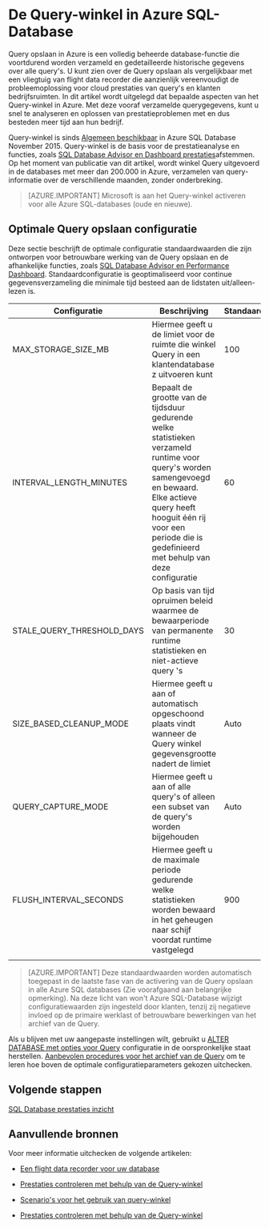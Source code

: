 <properties
   pageTitle="Query-winkel in Azure SQL-Database"
   description="Informatie over het werken in Azure SQL-Database het Query-archief"
   keywords=""
   services="sql-database"
   documentationCenter=""
   authors="CarlRabeler"
   manager="jhubbard"
   editor=""/>

<tags
   ms.service="sql-database"
   ms.devlang="NA"
   ms.topic="article"
   ms.tgt_pltfrm="sqldb-performance"
   ms.workload="data-management"
   ms.date="08/16/2016"
   ms.author="carlrab"/>

# <a name="operating-the-query-store-in-azure-sql-database"></a>De Query-winkel in Azure SQL-Database 

Query opslaan in Azure is een volledig beheerde database-functie die voortdurend worden verzameld en gedetailleerde historische gegevens over alle query's. U kunt zien over de Query opslaan als vergelijkbaar met een vliegtuig van flight data recorder die aanzienlijk vereenvoudigt de probleemoplossing voor cloud prestaties van query's en klanten bedrijfsruimten. In dit artikel wordt uitgelegd dat bepaalde aspecten van het Query-winkel in Azure. Met deze vooraf verzamelde querygegevens, kunt u snel te analyseren en oplossen van prestatieproblemen met en dus besteden meer tijd aan hun bedrijf. 

Query-winkel is sinds [Algemeen beschikbaar](https://azure.microsoft.com/updates/general-availability-azure-sql-database-query-store/) in Azure SQL Database November 2015. Query-winkel is de basis voor de prestatieanalyse en functies, zoals [SQL Database Advisor en Dashboard prestaties](https://azure.microsoft.com/updates/sqldatabaseadvisorga/)afstemmen. Op het moment van publicatie van dit artikel, wordt winkel Query uitgevoerd in de databases met meer dan 200.000 in Azure, verzamelen van query-informatie over de verschillende maanden, zonder onderbreking.

> [AZURE.IMPORTANT] Microsoft is aan het Query-winkel activeren voor alle Azure SQL-databases (oude en nieuwe). 

## <a name="optimal-query-store-configuration"></a>Optimale Query opslaan configuratie

Deze sectie beschrijft de optimale configuratie standaardwaarden die zijn ontworpen voor betrouwbare werking van de Query opslaan en de afhankelijke functies, zoals [SQL Database Advisor en Performance Dashboard](https://azure.microsoft.com/updates/sqldatabaseadvisorga/). Standaardconfiguratie is geoptimaliseerd voor continue gegevensverzameling die minimale tijd besteed aan de lidstaten uit/alleen-lezen is.

| Configuratie | Beschrijving | Standaard | Opmerking |
| ------------- | ----------- | ------- | ------- |
| MAX_STORAGE_SIZE_MB | Hiermee geeft u de limiet voor de ruimte die winkel Query in een klantendatabase z uitvoeren kunt | 100 | Afgedwongen voor nieuwe databases |
| INTERVAL_LENGTH_MINUTES | Bepaalt de grootte van de tijdsduur gedurende welke statistieken verzameld runtime voor query's worden samengevoegd en bewaard. Elke actieve query heeft hooguit één rij voor een periode die is gedefinieerd met behulp van deze configuratie | 60   | Afgedwongen voor nieuwe databases |
| STALE_QUERY_THRESHOLD_DAYS | Op basis van tijd opruimen beleid waarmee de bewaarperiode van permanente runtime statistieken en niet-actieve query 's | 30 | Afgedwongen voor nieuwe databases en databases met de vorige standaard (367) |
| SIZE_BASED_CLEANUP_MODE | Hiermee geeft u aan of automatisch opgeschoond plaats vindt wanneer de Query winkel gegevensgrootte nadert de limiet | Auto | Afgedwongen voor alle databases |
| QUERY_CAPTURE_MODE | Hiermee geeft u aan of alle query's of alleen een subset van de query's worden bijgehouden | Auto | Afgedwongen voor alle databases |
| FLUSH_INTERVAL_SECONDS | Hiermee geeft u de maximale periode gedurende welke statistieken worden bewaard in het geheugen naar schijf voordat runtime vastgelegd | 900 | Afgedwongen voor nieuwe databases |
||||||

> [AZURE.IMPORTANT] Deze standaardwaarden worden automatisch toegepast in de laatste fase van de activering van de Query opslaan in alle Azure SQL databases (Zie voorafgaand aan belangrijke opmerking). Na deze licht van won't Azure SQL-Database wijzigt configuratiewaarden zijn ingesteld door klanten, tenzij zij negatieve invloed op de primaire werklast of betrouwbare bewerkingen van het archief van de Query.

Als u blijven met uw aangepaste instellingen wilt, gebruikt u [ALTER DATABASE met opties voor Query](https://msdn.microsoft.com/library/bb522682.aspx) configuratie in de oorspronkelijke staat herstellen. [Aanbevolen procedures voor het archief van de Query](https://msdn.microsoft.com/library/mt604821.aspx) om te leren hoe boven de optimale configuratieparameters gekozen uitchecken.

## <a name="next-steps"></a>Volgende stappen

[SQL Database prestaties inzicht](sql-database-performance.md)

## <a name="additional-resources"></a>Aanvullende bronnen

Voor meer informatie uitchecken de volgende artikelen:

- [Een flight data recorder voor uw database](https://azure.microsoft.com/blog/query-store-a-flight-data-recorder-for-your-database) 

- [Prestaties controleren met behulp van de Query-winkel](https://msdn.microsoft.com/library/dn817826.aspx)

- [Scenario's voor het gebruik van query-winkel](https://msdn.microsoft.com/library/mt614796.aspx)

- [Prestaties controleren met behulp van de Query-winkel](https://msdn.microsoft.com/library/dn817826.aspx) 
